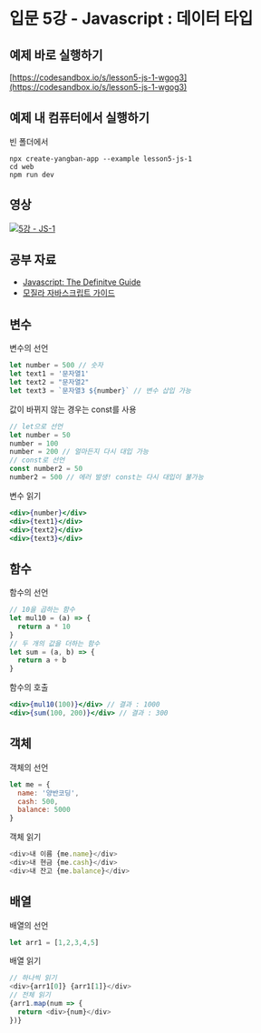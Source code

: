 # 입문 5강 - Javascript : 데이터 타입

## 예제 바로 실행하기
[https://codesandbox.io/s/lesson5-js-1-wgog3](https://codesandbox.io/s/lesson5-js-1-wgog3)

## 예제 내 컴퓨터에서 실행하기
빈 폴더에서
```
npx create-yangban-app --example lesson5-js-1
cd web
npm run dev
```

## 영상
[![5강 - JS-1](http://img.youtube.com/vi/ZbFJc8AkWPA/0.jpg)](http://www.youtube.com/watch?v=ZbFJc8AkWPA "5강 JS-1")

## 공부 자료
- [Javascript: The Definitve Guide](https://www.oreilly.com/library/view/javascript-the-definitive/9781491952016/)
- [모질라 자바스크립트 가이드](https://developer.mozilla.org/ko/docs/Web/JavaScript/Guide)

## 변수
변수의 선언
```javascript
let number = 500 // 숫자
let text1 = '문자열1' 
let text2 = "문자열2"
let text3 = `문자열3 ${number}` // 변수 삽입 가능
```
값이 바뀌지 않는 경우는 const를 사용
```javascript
// let으로 선언
let number = 50
number = 100
number = 200 // 얼마든지 다시 대입 가능
// const로 선언
const number2 = 50
number2 = 500 // 에러 발생! const는 다시 대입이 불가능
```
변수 읽기
```jsx
<div>{number}</div>
<div>{text1}</div>
<div>{text2}</div>
<div>{text3}</div>
```
## 함수
함수의 선언
```javascript
// 10을 곱하는 함수
let mul10 = (a) => {
  return a * 10
}
// 두 개의 값을 더하는 함수
let sum = (a, b) => {
  return a + b
}
```
함수의 호출
```jsx
<div>{mul10(100)}</div> // 결과 : 1000
<div>{sum(100, 200)}</div> // 결과 : 300
```
## 객체
객체의 선언
```javascript
let me = {
  name: '양반코딩',
  cash: 500,
  balance: 5000
}
```
객체 읽기
```javascript
<div>내 이름 {me.name}</div>
<div>내 현금 {me.cash}</div>
<div>내 잔고 {me.balance}</div>
```
## 배열
배열의 선언
```javascript
let arr1 = [1,2,3,4,5]
```
배열 읽기
```javascript
// 하나씩 읽기
<div>{arr1[0]} {arr1[1]}</div> 
// 전체 읽기
{arr1.map(num => {
  return <div>{num}</div>
})}
```
